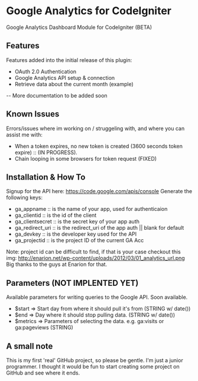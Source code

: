 Google Analytics for CodeIgniter
================================

Google Analytics Dashboard Module for CodeIgniter (BETA)

Features
------------------------

Features added into the initial release of this plugin:

* OAuth 2.0 Authentication
* Google Analytics API setup & connection
* Retrieve data about the current month (example)

-- More documentation to be added soon


Known Issues
------------------------

Errors/issues where im working on / struggeling with, and where you can assist me with:

* When a token expires, no new token is created (3600 seconds token expire) :: (IN PROGRESS).
* Chain looping in some browsers for token request (FIXED)


Installation & How To
------------------------

Signup for the API here: https://code.google.com/apis/console
Generate the following keys:

* ga_appname	    :: is the name of your app, used for authenticaion
* ga_clientid 	    :: is the id of the client
* ga_clientsecret	:: is the secret key of your app auth
* ga_redirect_uri  	:: is the redirect_uri of the app auth || blank for default
* ga_devkey			:: is the developer key used for the API
* ga_projectid		:: is the project ID of the current GA Acc

Note: project id can be difficult to find, if that is your case checkout this img:
http://enarion.net/wp-content/uploads/2012/03/01_analytics_url.png
Big thanks to the guys at Enarion for that.


Parameters (NOT IMPLENTED YET)
------------------------

Available parameters for writing queries to the Google API. Soon available.

* $start 	=> Start day from where it should pull it's from (STRING w/ date())
* $end	 	=> Day where it should stop pulling data. (STRING w/ date())
* $metrics	=> Parameters of selecting the data. e.g. ga:visits or ga:pageviews (STRING)

A small note
------------------------

This is my first 'real' GitHub project, so please be gentle. I'm just a junior programmer. I thought it would be fun to start creating some project on GitHub and see where it ends.